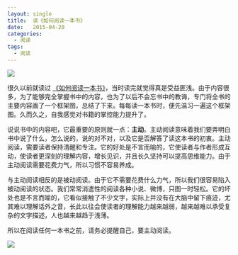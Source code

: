 ```yaml
---
layout: single
title:  读《如何阅读一本书》
date:   2015-04-20
categories:
  - 阅读
tags:
  - 阅读
---
```


![](https://harmonyhu.github.io/img/read_a_book2.jpg)

很久以前就读过
[《如何阅读一本书》](https://github.com/HarmonyHu/harmonyhu.github.io/raw/master/_posts/books/如何阅读一本书.epub)，当时读完就觉得真是受益匪浅。由于内容很多，为了能够完全掌握书中的内容，也为了以后不会忘书中的教诲，专门将全书的主要内容画了一个框架图，总结了下来。每每读一本书时，便先温习一遍这个框架图。久而久之，自我感觉对书籍的掌控能力提升了。

<!--more-->

说说书中的内容吧，它最重要的原则就一点：**主动**。主动阅读意味着我们要弄明白书中说了什么，怎么说的，说的对不对，以及它是否解答了读这本书的初衷。主动阅读，需要读者保持清醒和专注。它的好处是不言而喻的，它使读者与作者形成互动，使读者更深刻的理解内容，增长见识，并且长久坚持可以提高思维能力。由于主动阅读需要花费力气，所以习惯不容易养成。

与主动阅读相反的是被动阅读。由于它不需要花费什么力气，所以我们很容易陷入被动阅读的状态。我们常常消遣性的阅读各种小说、微博，只图一时轻松。它的坏处也是不言而喻的，它看似接触了不少文字，实际上并没有在大脑中留下痕迹，尤其难以理解话外之音，长此以往会使读者的理解能力越来越弱，越来越难以承受复杂的文字描述，人也越来越趋于浅薄。

所以在阅读任何一本书之前，请务必提醒自己，要主动阅读。

![](https://harmonyhu.github.io/img/read_a_book.jpg)